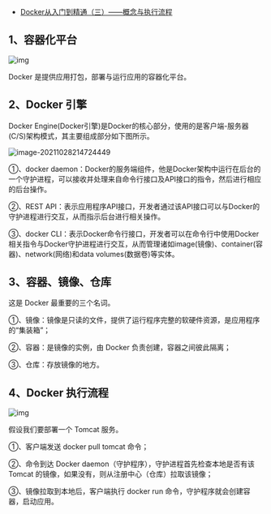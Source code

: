- [Docker从入门到精通（三）——概念与执行流程](https://www.cnblogs.com/ysocean/p/15651866.html)

## 1、容器化平台

![img](https://gitee.com/YSOcean/typoraimg/raw/master/image%5Cdocker/image-03-01.png)

Docker 是提供应用打包，部署与运行应用的容器化平台。

## 2、Docker 引擎

Docker Engine(Docker引擎)是Docker的核心部分，使用的是客户端-服务器(C/S)架构模式，其主要组成部分如下图所示。

![image-20211028214724449](https://gitee.com/YSOcean/typoraimg/raw/master/image%5Cdocker/image-20211028214724449.png)

①、docker daemon：Docker的服务端组件，他是Docker架构中运行在后台的一个守护进程，可以接收并处理来自命令行接口及API接口的指令，然后进行相应的后台操作。

②、REST API：表示应用程序API接口，开发者通过该API接口可以与Docker的守护进程进行交互，从而指示后台进行相关操作。

③、docker CLI：表示Docker命令行接口，开发者可以在命令行中使用Docker相关指令与Docker守护进程进行交互，从而管理诸如image(镜像)、container(容器)、network(网络)和data volumes(数据卷)等实体。

## 3、容器、镜像、仓库

这是 Docker 最重要的三个名词。

①、镜像：镜像是只读的文件，提供了运行程序完整的软硬件资源，是应用程序的“集装箱”；

②、容器：是镜像的实例，由 Docker 负责创建，容器之间彼此隔离；

③、仓库：存放镜像的地方。

## 4、Docker 执行流程

![img](https://gitee.com/YSOcean/typoraimg/raw/master/image%5Cdocker/image-03-00.png)

假设我们要部署一个 Tomcat 服务。

①、客户端发送 docker pull tomcat 命令；

②、命令到达 Docker daemon（守护程序），守护进程首先检查本地是否有该 Tomcat 的镜像，如果没有，则从注册中心（仓库）拉取该镜像；

③、镜像拉取到本地后，客户端执行 docker run 命令，守护程序就会创建容器，启动应用。
